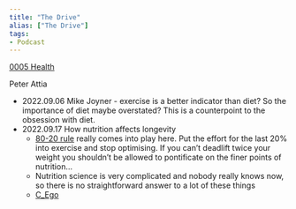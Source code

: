 ```yaml
---
title: "The Drive"
alias: ["The Drive"]
tags:
- Podcast
---
```

[0005 Health](notes/0005%20Health.md)

Peter Attia 
- 2022.09.06 Mike Joyner - exercise is a better indicator than diet? So the importance of diet maybe overstated? This is a counterpoint to the obsession with diet. 
- 2022.09.17 How nutrition affects longevity 
	- [80-20 rule](notes/C_80-20%20rule.md) really comes into play here. Put the effort for the last 20% into exercise and stop optimising. If you can’t deadlift twice your weight you shouldn’t be allowed to pontificate on the finer points of nutrition…
	- Nutrition science is very complicated and nobody really knows now, so there is no straightforward answer to a lot of these things
	- [C_Ego](notes/C_Ego.md)